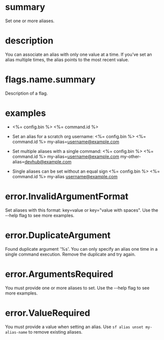 # summary

Set one or more aliases.

# description

You can associate an alias with only one value at a time. If you’ve set an alias multiple times, the alias points to the most recent value.

# flags.name.summary

Description of a flag.

# examples

- <%= config.bin %> <%= command.id %>

- Set an alias for a scratch org username:
  <%= config.bin %> <%= command.id %> my-alias=username@example.com

- Set multiple aliases with a single command:
  <%= config.bin %> <%= command.id %> my-alias=username@example.com my-other-alias=devhub@example.com

- Single aliases can be set without an equal sign
  <%= config.bin %> <%= command.id %> my-alias username@example.com

# error.InvalidArgumentFormat

Set aliases with this format: key=value or key="value with spaces". Use the --help flag to see more examples.

# error.DuplicateArgument

Found duplicate argument '%s'. You can only specify an alias one time in a single command execution. Remove the duplicate and try again.

# error.ArgumentsRequired

You must provide one or more aliases to set. Use the --help flag to see more examples.

# error.ValueRequired

You must provide a value when setting an alias. Use `sf alias unset my-alias-name` to remove existing aliases.

